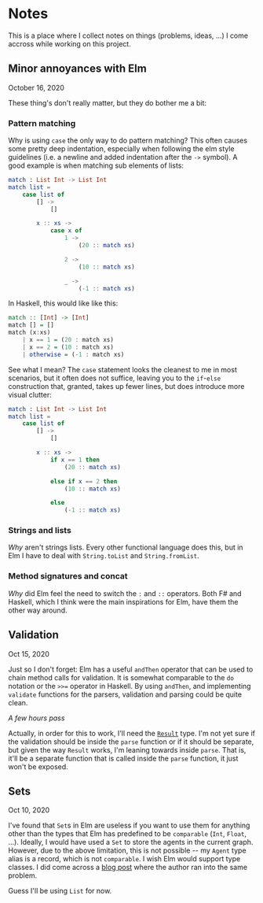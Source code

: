 # Notes

This is a place where I collect notes on things (problems, ideas, ...) I come
accross while working on this project.

## Minor annoyances with Elm

October 16, 2020

These thing's don't really matter, but they do bother me a bit:

### Pattern matching

Why is using `case` the only way to do pattern matching? This often causes some pretty deep indentation, especially when following the elm style guidelines (i.e. a newline and added indentation after the `->` symbol).
A good example is when matching sub elements of lists:

```elm
match : List Int -> List Int
match list =
    case list of
        [] ->
            []

        x :: xs ->
            case x of
                1 ->
                    (20 :: match xs)

                2 ->
                    (10 :: match xs)

                _ ->
                    (-1 :: match xs)
```

In Haskell, this would like like this:

```haskell
match :: [Int] -> [Int]
match [] = []
match (x:xs)
    | x == 1 = (20 : match xs)
    | x == 2 = (10 : match xs)
    | otherwise = (-1 : match xs)
```

See what I mean? The `case` statement looks the cleanest to me in most scenarios, but it often does not suffice, leaving you to the `if`-`else` construction that, granted, takes up fewer lines, but does introduce more visual clutter:

```elm
match : List Int -> List Int
match list =
    case list of
        [] ->
            []

        x :: xs ->
            if x == 1 then
                (20 :: match xs)

            else if x == 2 then
                (10 :: match xs)

            else
                (-1 :: match xs)
```

### Strings and lists

_Why_ aren't strings lists. Every other functional language does this, but in Elm I have to deal with `String.toList` and `String.fromList`.

### Method signatures and concat

_Why_ did Elm feel the need to switch the `:` and `::` operators. Both F# and Haskell, which I think were the main inspirations for Elm, have them the other way around.

## Validation

Oct 15, 2020

Just so I don't forget: Elm has a useful `andThen` operator that can be used to chain method calls for validation.
It is somewhat comparable to the `do` notation or the `>>=` operator in Haskell.
By using `andThen`, and implementing `validate` functions for the parsers, validation and parsing could be quite clean.

_A few hours pass_

Actually, in order for this to work, I'll need the [`Result`][result] type.
I'm not yet sure if the validation should be inside the `parse` function or if it should be separate,
but given the way `Result` works, I'm leaning towards inside `parse`.
That is, it'll be a separate function that is called inside the `parse` function, it just won't be exposed.

[result]: https://package.elm-lang.org/packages/elm/core/latest/Result

## Sets

Oct 10, 2020

I've found that `Set`s in Elm are useless if you want to use them for anything other than the types that Elm has predefined to be `comparable` (`Int`, `Float`, ...).
Ideally, I would have used a `Set` to store the agents in the current graph.
However, due to the above limitation, this is not possible -- my `Agent` type alias is a record, which is not `comparable`.
I wish Elm would support type classes. I did come across a [blog post][elm-is-wrong] where the author ran into the same problem.

Guess I'll be using `List` for now.

[elm-is-wrong]: https://reasonablypolymorphic.com/blog/elm-is-wrong/
